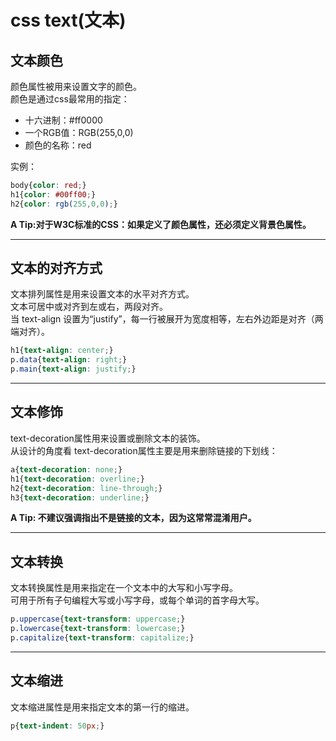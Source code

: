 # css text(文本)

## 文本颜色

颜色属性被用来设置文字的颜色。  
颜色是通过css最常用的指定：
- 十六进制：#ff0000
- 一个RGB值：RGB(255,0,0)
- 颜色的名称：red

实例：
```css
body{color: red;}
h1{color: #00ff00;}
h2{color: rgb(255,0,0);}
```

**A Tip:对于W3C标准的CSS：如果定义了颜色属性，还必须定义背景色属性。**  

---

## 文本的对齐方式

文本排列属性是用来设置文本的水平对齐方式。  
文本可居中或对齐到左或右，两段对齐。  
当 text-align 设置为“justify”，每一行被展开为宽度相等，左右外边距是对齐（两端对齐）。  

```css
h1{text-align: center;}
p.data{text-align: right;}
p.main{text-align: justify;}
```

---

## 文本修饰

text-decoration属性用来设置或删除文本的装饰。  
从设计的角度看 text-decoration属性主要是用来删除链接的下划线： 

```css
a{text-decoration: none;}
h1{text-decoration: overline;}
h2{text-decoration: line-through;}
h3{text-decoration: underline;}
```

**A Tip: 不建议强调指出不是链接的文本，因为这常常混淆用户。**  

---

## 文本转换

文本转换属性是用来指定在一个文本中的大写和小写字母。  
可用于所有子句编程大写或小写字母，或每个单词的首字母大写。  

```css
p.uppercase{text-transform: uppercase;}
p.lowercase{text-transform: lowercase;}
p.capitalize{text-transform: capitalize;}
```

---

## 文本缩进

文本缩进属性是用来指定文本的第一行的缩进。  

```css
p{text-indent: 50px;}
```
